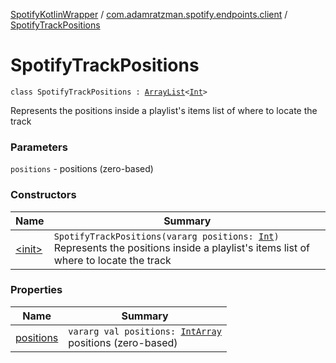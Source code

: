 [SpotifyKotlinWrapper](../../index.md) / [com.adamratzman.spotify.endpoints.client](../index.md) / [SpotifyTrackPositions](./index.md)

# SpotifyTrackPositions

`class SpotifyTrackPositions : `[`ArrayList`](https://kotlinlang.org/api/latest/jvm/stdlib/kotlin.collections/-array-list/index.html)`<`[`Int`](https://kotlinlang.org/api/latest/jvm/stdlib/kotlin/-int/index.html)`>`

Represents the positions inside a playlist's items list of where to locate the track

### Parameters

`positions` - positions (zero-based)

### Constructors

| Name | Summary |
|---|---|
| [&lt;init&gt;](-init-.md) | `SpotifyTrackPositions(vararg positions: `[`Int`](https://kotlinlang.org/api/latest/jvm/stdlib/kotlin/-int/index.html)`)`<br>Represents the positions inside a playlist's items list of where to locate the track |

### Properties

| Name | Summary |
|---|---|
| [positions](positions.md) | `vararg val positions: `[`IntArray`](https://kotlinlang.org/api/latest/jvm/stdlib/kotlin/-int-array/index.html)<br>positions (zero-based) |
